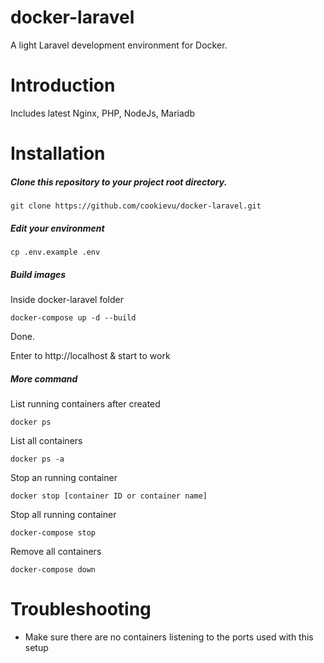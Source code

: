 # docker-laravel
A light Laravel development environment for Docker.

# Introduction
Includes latest Nginx, PHP, NodeJs, Mariadb

# Installation

##### Clone this repository to your project root directory.

```
git clone https://github.com/cookievu/docker-laravel.git
```

#####  Edit your environment
```
cp .env.example .env
```

#####  Build images
Inside docker-laravel folder
```
docker-compose up -d --build
```

Done.

Enter to http://localhost & start to work

#####  More command

List running containers after created
```
docker ps
```

List all containers
```
docker ps -a
```

Stop an running container
```
docker stop [container ID or container name]
```

Stop all running container
```
docker-compose stop
```

Remove all containers
```
docker-compose down
```

# Troubleshooting

- Make sure there are no containers listening to the ports used with this setup